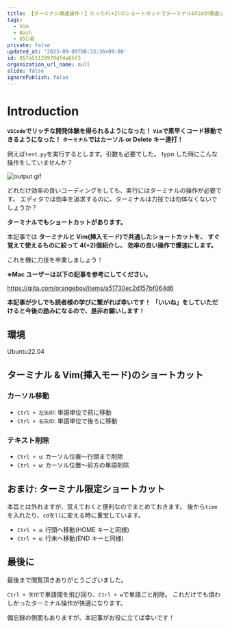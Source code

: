 ```yaml
---
title: 【ターミナル爆速操作！】たった4(+2)のショートカットでターミナル&Vimが爆速になる理由
tags:
  - Vim
  - Bash
  - 初心者
private: false
updated_at: '2023-09-09T08:33:36+09:00'
id: 857a51128970df4a65f3
organization_url_name: null
slide: false
ignorePublish: false
---
```


# Introduction

**`VSCode`でリッチな開発体験を得られるようになった！**
**`Vim`で素早くコード移動できるようになった！**
**`ターミナル`ではカーソル or Delete キー連打！**

例えば`test.py`を実行するとします。引数も必要でした。
typo した時にこんな操作をしていませんか？

![output.gif](https://qiita-image-store.s3.ap-northeast-1.amazonaws.com/0/3292052/bdc461fd-4b31-cb27-57b7-b5f6aedb282b.gif)

どれだけ効率の良いコーディングをしても、実行にはターミナルの操作が必要です。
エディタでは効率を追求するのに、ターミナルは力技では勿体なくないでしょうか？

**ターミナルでもショートカットがあります。**

本記事では
**ターミナルと Vim(挿入モード)で共通したショートカットを、**
**すぐ覚えて使えるものに絞って 4(+2)個紹介し、**
**効率の良い操作で爆速にします。**

これを機に力技を卒業しましょう！

**※Mac ユーザーは以下の記事を参考にしてください。**

https://qiita.com/orangeboy/items/a51730ec2d157bf064d6

**本記事が少しでも読者様の学びに繋がれば幸いです！**
**「いいね」をしていただけると今後の励みになるので、是非お願いします！**

## 環境

Ubuntu22.04

## ターミナル & Vim(挿入モード)のショートカット

### カーソル移動

- `Ctrl + 左矢印`: 単語単位で前に移動
- `Ctrl + 右矢印`: 単語単位で後ろに移動

### テキスト削除

- `Ctrl + u`: カーソル位置〜行頭まで削除
- `Ctrl + w`: カーソル位置〜前方の単語削除

## おまけ: ターミナル限定ショートカット

本旨とは外れますが、覚えておくと便利なのでまとめておきます。
後から`time`を入れたり、`cd`を`ll`に変える時に重宝しています。

- `Ctrl + a`: 行頭へ移動(HOME キーと同様)
- `Ctrl + e`: 行末へ移動(END キーと同様)

## 最後に

最後まで閲覧頂きありがとうございました。

`Ctrl + 矢印`で単語間を飛び回り、`Ctrl + w`で単語ごと削除。
これだけでも煩わしかったターミナル操作が快適になります。

備忘録の側面もありますが、本記事がお役に立てば幸いです！
